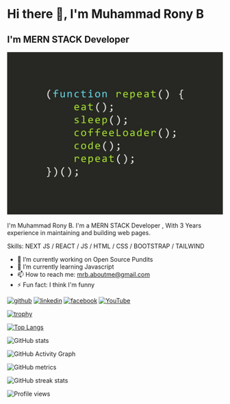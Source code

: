 
# Hi there 👋, I'm Muhammad Rony B
## I'm MERN STACK Developer
![I'm MERN STACK Developer](https://github.com/OSP007/OSP007/blob/main/1_MebmMJQUm2Nvn7UnZXcChg.jpg)

I'm Muhammad Rony B.
I'm a MERN STACK Developer ,
With 3 Years experience in maintaining and building web pages.

Skills: NEXT JS / REACT / JS / HTML / CSS / BOOTSTRAP / TAILWIND

- 🔭 I’m currently working on Open Source Pundits 
- 🌱 I’m currently learning Javascript 
- 📫 How to reach me: mrb.aboutme@gmail.com 
- ⚡ Fun fact: I think I'm funny 


[<img src='https://cdn.jsdelivr.net/npm/simple-icons@3.0.1/icons/github.svg' alt='github' height='40'>](https://github.com/OSP007)  [<img src='https://cdn.jsdelivr.net/npm/simple-icons@3.0.1/icons/linkedin.svg' alt='linkedin' height='40'>](https://www.linkedin.com/in/mrb-rony)  [<img src='https://cdn.jsdelivr.net/npm/simple-icons@3.0.1/icons/facebook.svg' alt='facebook' height='40'>](https://www.facebook.com/Rony000777)  [<img src='https://cdn.jsdelivr.net/npm/simple-icons@3.0.1/icons/youtube.svg' alt='YouTube' height='40'>](https://www.youtube.com/channel/@OpenSourcePundits.)  

[![trophy](https://github-profile-trophy.vercel.app/?username=OSP007)](https://github.com/ryo-ma/github-profile-trophy)

[![Top Langs](https://github-readme-stats.vercel.app/api/top-langs/?username=OSP007)](https://github.com/anuraghazra/github-readme-stats)

![GitHub stats](https://github-readme-stats.vercel.app/api?username=OSP007&show_icons=true)  

![GitHub Activity Graph](https://activity-graph.herokuapp.com/graph?username=OSP007)  

![GitHub metrics](https://metrics.lecoq.io/OSP007)  

![GitHub streak stats](https://streak-stats.demolab.com/?user=OSP007)  

![Profile views](https://gpvc.arturio.dev/OSP007)  
